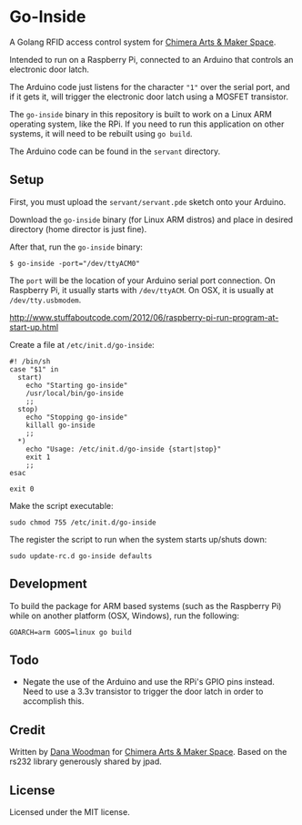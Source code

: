 # Go-Inside

A Golang RFID access control system for [Chimera Arts & Maker Space](http://chimeraarts.org).

Intended to run on a Raspberry Pi, connected to an Arduino that controls an electronic door latch.

The Arduino code just listens for the character `"1"` over the serial port, and if it gets it, will trigger the electronic door latch using a MOSFET transistor. 

The `go-inside` binary in this repository is built to work on a Linux ARM operating system, like the RPi. If you need to run this application on other systems, it will need to be rebuilt using `go build`. 

The Arduino code can be found in the `servant` directory.

## Setup

First, you must upload the `servant/servant.pde` sketch onto your Arduino.

Download the `go-inside` binary (for Linux ARM distros) and place in desired directory (home director is just fine).

After that, run the `go-inside` binary:

    $ go-inside -port="/dev/ttyACM0"

The `port` will be the location of your Arduino serial port connection. On Raspberry Pi, it usually starts with `/dev/ttyACM`. On OSX, it is usually at `/dev/tty.usbmodem`.

<http://www.stuffaboutcode.com/2012/06/raspberry-pi-run-program-at-start-up.html>

Create a file at `/etc/init.d/go-inside`:

    #! /bin/sh
    case "$1" in
      start)
        echo "Starting go-inside"
        /usr/local/bin/go-inside
        ;;
      stop)
        echo "Stopping go-inside"
        killall go-inside
        ;;
      *)
        echo "Usage: /etc/init.d/go-inside {start|stop}"
        exit 1
        ;;
    esac

    exit 0

Make the script executable:

    sudo chmod 755 /etc/init.d/go-inside

The register the script to run when the system starts up/shuts down:

    sudo update-rc.d go-inside defaults

## Development

To build the package for ARM based systems (such as the Raspberry Pi) while on another platform (OSX, Windows), run the following:

    GOARCH=arm GOOS=linux go build

## Todo

- Negate the use of the Arduino and use the RPi's GPIO pins instead. Need to use a 3.3v transistor to trigger the door latch in order to accomplish this.

## Credit

Written by [Dana Woodman](http://danawoodman.com) for [Chimera Arts & Maker Space](http://chimeraarts.org). Based on the rs232 library generously shared by jpad.

## License

Licensed under the MIT license.
